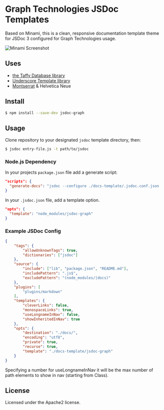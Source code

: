 # Graph Technologies JSDoc Templates

Based on Minami, this is a clean, responsive documentation template theme for JSDoc 3 configured for Graph Technologies usage.

![Minami Screenshot](http://i.imgur.com/rPCIFqT.png)


## Uses

- [the Taffy Database library](http://taffydb.com/)
- [Underscore Template library](http://underscorejs.org/#template)
- [Montserrat](https://fonts.google.com/specimen/Montserrat) & Helvetica Neue


## Install

```bash
$ npm install --save-dev jsdoc-graph
```


## Usage

Clone repository to your designated `jsdoc` template directory, then:

```bash
$ jsdoc entry-file.js -t path/to/jsdoc
```


### Node.js Dependency

In your projects `package.json` file add a generate script:

```json
"scripts": {
  "generate-docs": "jsdoc --configure ./docs-template/.jsdoc.conf.json --verbose"
}
```

In your `.jsdoc.json` file, add a template option.

```json
"opts": {
  "template": "node_modules/jsdoc-graph"
}
```


### Example JSDoc Config

```json
{
    "tags": {
        "allowUnknownTags": true,
        "dictionaries": ["jsdoc"]
    },
    "source": {
        "include": ["lib", "package.json", "README.md"],
        "includePattern": ".js$",
        "excludePattern": "(node_modules/|docs)"
    },
    "plugins": [
        "plugins/markdown"
    ],
    "templates": {
        "cleverLinks": false,
        "monospaceLinks": true,
        "useLongnameInNav": false,
        "showInheritedInNav": true
    },
    "opts": {
        "destination": "./docs/",
        "encoding": "utf8",
        "private": true,
        "recurse": true,
        "template": "./docs-template/jsdoc-graph"
    }
}
```

Specifying a number for useLongnameInNav it will be the max number of path elements to show in nav (starting from Class).


## License

Licensed under the Apache2 license.
